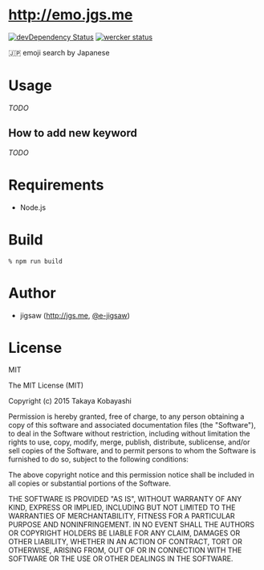 http://emo.jgs.me
=================

[![devDependency Status](https://david-dm.org/jgsme/emo/dev-status.svg)](https://david-dm.org/jgsme/emo#info=devDependencies) [![wercker status](https://app.wercker.com/status/63c6b72560767883a2e6769e30789060/s/master "wercker status")](https://app.wercker.com/project/bykey/63c6b72560767883a2e6769e30789060)

:jp: emoji search by Japanese

# Usage

*TODO*

## How to add new keyword

*TODO*

# Requirements

* Node.js

# Build

```
% npm run build
```

# Author

* jigsaw (http://jgs.me, [@e-jigsaw](http://github.com/e-jigsaw))

# License

MIT

The MIT License (MIT)

Copyright (c) 2015 Takaya Kobayashi

Permission is hereby granted, free of charge, to any person obtaining a copy of this software and associated documentation files (the "Software"), to deal in the Software without restriction, including without limitation the rights to use, copy, modify, merge, publish, distribute, sublicense, and/or sell copies of the Software, and to permit persons to whom the Software is furnished to do so, subject to the following conditions:

The above copyright notice and this permission notice shall be included in all copies or substantial portions of the Software.

THE SOFTWARE IS PROVIDED "AS IS", WITHOUT WARRANTY OF ANY KIND, EXPRESS OR IMPLIED, INCLUDING BUT NOT LIMITED TO THE WARRANTIES OF MERCHANTABILITY, FITNESS FOR A PARTICULAR PURPOSE AND NONINFRINGEMENT. IN NO EVENT SHALL THE AUTHORS OR COPYRIGHT HOLDERS BE LIABLE FOR ANY CLAIM, DAMAGES OR OTHER LIABILITY, WHETHER IN AN ACTION OF CONTRACT, TORT OR OTHERWISE, ARISING FROM, OUT OF OR IN CONNECTION WITH THE SOFTWARE OR THE USE OR OTHER DEALINGS IN THE SOFTWARE.

